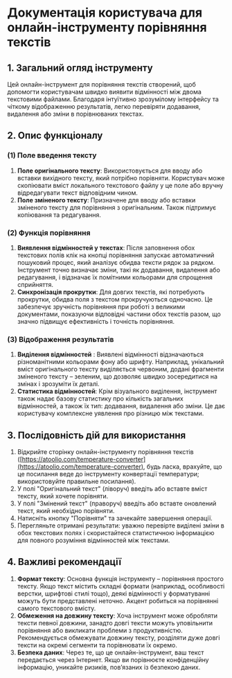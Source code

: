 # Документація користувача для онлайн-інструменту порівняння текстів

## 1. Загальний огляд інструменту

Цей онлайн-інструмент для порівняння текстів створений, щоб допомогти користувачам швидко виявити відмінності між двома текстовими файлами. Благодаря інтуїтивно зрозумілому інтерфейсу та чіткому відображенню результатів, легко перевіряти додавання, видалення або зміни в порівнюваних текстах.

## 2. Опис функціоналу

### (1) **Поле введення тексту**

1. **Поле оригінального тексту**: Використовується для вводу або вставки вихідного тексту, який потрібно порівняти. Користувач може скопіювати вміст локального текстового файлу у це поле або вручну відредагувати текст відповідним чином.
2. **Поле зміненого тексту**: Призначене для вводу або вставки зміненого тексту для порівняння з оригінальним. Також підтримує копіювання та редагування.

### (2) **Функція порівняння**

1. **Виявлення відмінностей у текстах**: Після заповнення обох текстових полів клік на кнопці порівняння запускає автоматичний пошуковий процес, який аналізує обидва тексти рядок за рядком. Інструмент точно визначає зміни, такі як додавання, видалення або редагування, і відзначає їх помітними кольорами для спрощення сприйняття.
2. **Синхронізація прокрутки**: Для довгих текстів, які потребують прокрутки, обидва поля з текстом прокручуються одночасно. Це забезпечує зручність порівняння при роботі з великими документами, показуючи відповідні частини обох текстів разом, що значно підвищує ефективність і точність порівняння.

### (3) **Відображення результатів**

1. **Виділення відмінностей** : Виявлені відмінності відзначаються різноманітними кольорами фону або шрифту. Наприклад, унікальний вміст оригінального тексту виділяється червоним, додані фрагменти зміненого тексту – зеленим, що дозволяє швидко зосередитися на змінах і зрозуміти їх деталі.
2. **Статистика відмінностей**: Крім візуального виділення, інструмент також надає базову статистику про кількість загальних відмінностей, а також їх тип: додавання, видалення або зміни. Це дає користувачу комплексне уявлення про різницю між текстами.

## 3. Послідовність дій для використання

1. Відкрийте сторінку онлайн-інструменту порівняння текстів ([https://atoolio.com/temperature-converter](https://atoolio.com/temperature-converter), будь ласка, врахуйте, що це посилання веде до інструменту конвертації температури; використовуйте правильне посилання).
2. У полі "Оригінальний текст" (ліворуч) введіть або вставте вміст тексту, який хочете порівняти.
3. У полі "Змінений текст" (праворуч) введіть або вставте оновлений текст, який необхідно порівняти.
4. Натисніть кнопку "Порівняти" та зачекайте завершення операції.
5. Перегляньте отримані результати: уважно перевірте виділені зміни в обох текстових полях і скористайтеся статистичною інформацією для повного розуміння відмінностей між текстами.

## 4. Важливі рекомендації

1. **Формат тексту**: Основна функція інструменту – порівняння простого тексту. Якщо текст містить складні формати (наприклад, особливості верстки, шрифтові стилі тощо), деякі відмінності у форматуванні можуть бути представлені неточно. Акцент робиться на порівнянні самого текстового вмісту.
2. **Обмеження на довжину тексту**: Хоча інструмент може обробляти тексти певної довжини, занадто довгі тексти можуть уповільнити порівняння або викликати проблеми з продуктивністю. Рекомендується обмежувати довжину тексту, розділяти дуже довгі тексти на окремі сегменти та порівнювати їх окремо.
3. **Безпека даних**: Через те, що це онлайн-інструмент, ваш текст передається через Інтернет. Якщо ви порівнюєте конфіденційну інформацію, уникайте ризиків, пов’язаних із безпекою даних.